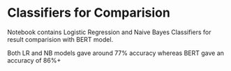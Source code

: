 # Classifiers for Comparision
Notebook contains Logistic Regression and Naive Bayes Classifiers for result comparision with BERT model.

Both LR and NB models gave around 77% accuracy whereas BERT gave an accuracy of 86%+
